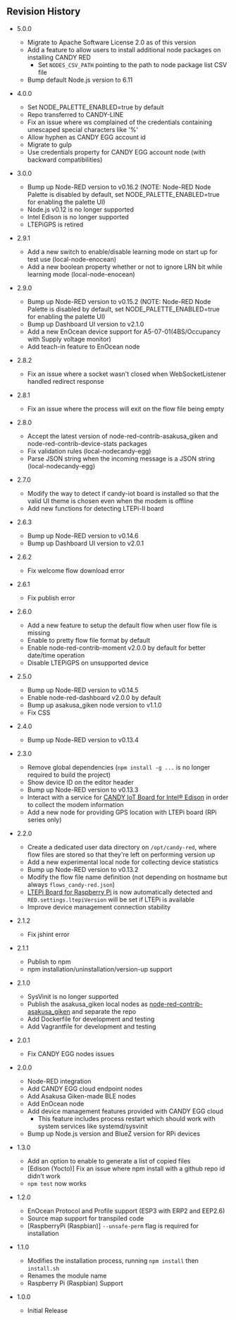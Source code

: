 ## Revision History
* 5.0.0
  - Migrate to Apache Software License 2.0 as of this version
  - Add a feature to allow users to install additional node packages on installing CANDY RED
    * Set `NODES_CSV_PATH` pointing to the path to node package list CSV file
  - Bump default Node.js version to 6.11

* 4.0.0
  - Set NODE_PALETTE_ENABLED=true by default
  - Repo transferred to CANDY-LINE
  - Fix an issue where ws complained of the credentials containing unescaped special characters like '%'
  - Allow hyphen as CANDY EGG account id
  - Migrate to gulp
  - Use credentials property for CANDY EGG account node (with backward compatibilities)

* 3.0.0
  - Bump up Node-RED version to v0.16.2 (NOTE: Node-RED Node Palette is disabled by default, set NODE_PALETTE_ENABLED=true for enabling the palette UI)
  - Node.js v0.12 is no longer supported
  - Intel Edison is no longer supported
  - LTEPiGPS is retired

* 2.9.1
  - Add a new switch to enable/disable learning mode on start up for test use (local-node-enocean)
  - Add a new boolean property whether or not to ignore LRN bit while learning mode (local-node-enocean)

* 2.9.0
  - Bump up Node-RED version to v0.15.2 (NOTE: Node-RED Node Palette is disabled by default, set NODE_PALETTE_ENABLED=true for enabling the palette UI)
  - Bump up Dashboard UI version to v2.1.0
  - Add a new EnOcean device support for A5-07-01(4BS/Occupancy with Supply voltage monitor)
  - Add teach-in feature to EnOcean node

* 2.8.2
  - Fix an issue where a socket wasn't closed when WebSocketListener handled redirect response

* 2.8.1
  - Fix an issue where the process will exit on the flow file being empty

* 2.8.0
  - Accept the latest version of node-red-contrib-asakusa_giken and node-red-contrib-device-stats packages
  - Fix validation rules (local-nodecandy-egg)
  - Parse JSON string when the incoming message is a JSON string (local-nodecandy-egg)

* 2.7.0
  - Modify the way to detect if candy-iot board is installed so that the valid UI theme is chosen even when the modem is offline
  - Add new functions for detecting LTEPi-II board

* 2.6.3
  - Bump up Node-RED version to v0.14.6
  - Bump up Dashboard UI version to v2.0.1

* 2.6.2
  - Fix welcome flow download error

* 2.6.1
  - Fix publish error

* 2.6.0
  - Add a new feature to setup the default flow when user flow file is missing
  - Enable to pretty flow file format by default
  - Enable node-red-contrib-moment v2.0.0 by default for better date/time operation
  - Disable LTEPiGPS on unsupported device

* 2.5.0
  - Bump up Node-RED version to v0.14.5
  - Enable node-red-dashboard v2.0.0 by default
  - Bump up asakusa_giken node version to v1.1.0
  - Fix CSS

* 2.4.0
  - Bump up Node-RED version to v0.13.4

* 2.3.0
  - Remove global dependencies (`npm install -g ...` is no longer required to build the project)
  - Show device ID on the editor header
  - Bump up Node-RED version to v0.13.3
  - Interact with a service for [CANDY IoT Board for Intel® Edison](https://translate.googleusercontent.com/translate_c?act=url&depth=1&hl=en&ie=UTF8&prev=_t&rurl=translate.google.com&sl=ja&tl=en&u=https://github.com/Robotma-com/candy-iot-service&usg=ALkJrhgViBgwht0t9vgBvmuJNkJb_kjoJg) in order to collect the modem information
  - Add a new node for providing GPS location with LTEPi board (RPi series only)

* 2.2.0
  - Create a dedicated user data directory on `/opt/candy-red`, where flow files are stored so that they're left on performing version up
  - Add a new experimental local node for collecting device statistics
  - Bump up Node-RED version to v0.13.2
  - Modify the flow file name definition (not depending on hostname but always `flows_candy-red.json`)
  - [LTEPi Board for Raspberry Pi](https://translate.google.co.jp/translate?sl=auto&tl=en&js=y&prev=_t&hl=en&ie=UTF-8&u=http%3A%2F%2Flte4iot.com%2Fproducts%2Fltepi%2F&edit-text=&act=url) is now automatically detected and `RED.settings.ltepiVersion` will be set if LTEPi is available
  - Improve device management connection stability

* 2.1.2
  - Fix jshint error

* 2.1.1
  - Publish to npm
  - npm installation/uninstallation/version-up support

* 2.1.0
  - SysVinit is no longer supported
  - Publish the asakusa_giken local nodes as [node-red-contrib-asakusa_giken](https://github.com/Robotma-com/node-red-contrib-asakusa_giken) and separate the repo
  - Add Dockerfile for development and testing
  - Add Vagrantfile for development and testing

* 2.0.1
  - Fix CANDY EGG nodes issues

* 2.0.0
  - Node-RED integration
  - Add CANDY EGG cloud endpoint nodes
  - Add Asakusa Giken-made BLE nodes
  - Add EnOcean node
  - Add device management features provided with CANDY EGG cloud
     - This feature includes process restart which should work with system services like systemd/sysvinit
  - Bump up Node.js version and BlueZ version for RPi devices

* 1.3.0
  - Add an option to enable to generate a list of copied files
  - [Edison (Yocto)] Fix an issue where npm install with a github repo id didn't work
  - `npm test` now works

* 1.2.0
  - EnOcean Protocol and Profile support (ESP3 with ERP2 and EEP2.6)
  - Source map support for transpiled code
  - [RaspberryPi (Raspbian)] `--unsafe-perm` flag is required for installation

* 1.1.0
  - Modifies the installation process, running `npm install` then `install.sh`
  - Renames the module name
  - Raspberry Pi (Raspbian) Support

* 1.0.0
  - Initial Release

